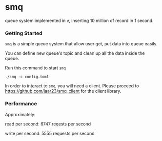 # smq

queue system implemented in v, inserting 10 million of record in 1 second.

### Getting Started

`smq` is a simple queue system that allow user get, put data into queue easily.

You can define new queue's topic and clean up all the data inside the queue.

Run this command to start `smq`
```
./smq -c config.toml
```

In order to interact to `smq`, you will need a client. Please proceed to https://github.com/jaar23/smq_client for the client library.

### Performance

Approximately:

read per second: 6747 reqests per second

write per second: 5555 requests per second
